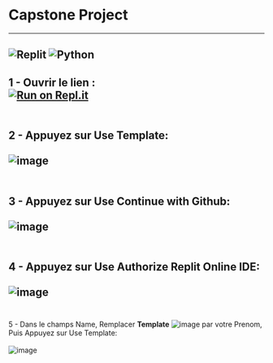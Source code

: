 # Capstone Project 
---------------------------
![Replit](https://img.shields.io/badge/Replit-DD1200?style=for-the-badge&logo=Replit&logoColor=white) ![Python](https://img.shields.io/badge/python-3670A0?style=for-the-badge&logo=python&logoColor=ffdd54)<br>
---------------------------
1 - Ouvrir le lien :
<br>
[![Run on Repl.it](https://replit.com/@yahia-kplr/KplrWebSCRAPINGTemplate?v=1)](https://replit.com/@yahia-kplr/KplrWebSCRAPINGTemplate?v=1)<br>
<br>
---------------------------
2 - Appuyez sur Use Template:<br>
<br>
![image](https://user-images.githubusercontent.com/123749462/224277876-64fd1460-00c4-468d-a2ac-33a404d663ba.png)<br>
<br>
---------------------------
3 - Appuyez sur Use Continue with Github:<br>
<br>
![image](https://user-images.githubusercontent.com/123749462/224278332-8f4246cb-82bd-4e4b-bb9e-0708749852a8.png)<br>
<br>
---------------------------
4 - Appuyez sur Use Authorize Replit Online IDE:<br>
<br>
![image](https://user-images.githubusercontent.com/123749462/224278686-e0c96d03-beeb-40c3-a095-146eaf1dff9d.png)<br>
<br>
---------------------------
5 - Dans le champs Name, Remplacer **Template** ![image](https://user-images.githubusercontent.com/123748165/224300530-496b1744-38b0-4408-bb67-5ff90a0384bb.png)
 par votre Prenom, Puis Appuyez sur Use Template:<br>
<br>
![image](https://user-images.githubusercontent.com/123749462/224278959-553d1a8c-e3fe-4a37-a402-967eecbc41af.png)<br>



